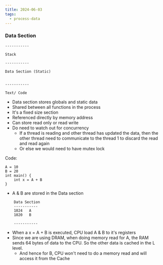 ```yaml
---
title: 2024-06-03
tags:
  - process-data
---
```


### Data Section

```
-----------

Stack

-----------

Data Section (Static)


-----------

Text/ Code

```

- Data section stores globals and static data
- Shared between all functions in the process
- It's a fixed size section
- Referenced directly by memory address
- Can store read only or read write
- Do need to watch out for concurrency
  - If a thread is reading and other thread has updated the data, then the other thread need to communicate to the thread 1 to discard the read and read again
  - Or else we would need to have mutex lock

Code:

```
A = 10
B = 20
int main() {
	int x = A + B
}
```

- A & B are stored in the Data section

```
	Data Section
	-----------
	1024   A
	1020   B

	-----------
```

- When a x = A + B is executed, CPU load A & B to it's registers
- Since we are using DRAM, when doing memory read for A, the RAM sends 64 bytes of data to the CPU. So the other data is cached in the L level.
  - And hence for B, CPU won't need to do a memory read and will access it from the Cache
